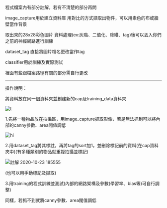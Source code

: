 程式檔案內有部分註解，若有不清楚的部分再問


image_capture用於建立資料庫   用對比的方式擷取出物件，可以用素色的布或牆壁當作背景


取出來的28x28彩色圖片 資料處理(ex:灰階、二值化、降維、tag)後可以丟入你們之前的神經網路進行訓練


dataset_tag 直接將圖片檔名更改當作tag


classifier用於訓練及實際測試


裡面有些跟檔案路徑有關的部分需自行更改


---------------------------------------------------------------------------------------------


操作說明：


將資料放在同一個資料夾並創建新的cap及training_data資料夾


![t](https://user-images.githubusercontent.com/72076184/96996406-63c89480-1562-11eb-9e0d-d1d3a492ee96.png)


1.先將一種物品放在拍攝區，用image_capture抓取影像，若是無法抓到可以將內部的canny參數、area閥值調低


![hi](https://user-images.githubusercontent.com/72076184/96996986-75f70280-1563-11eb-958e-838cc32cbc7a.png)


2.用dataset_tag將其標註，再將tag的sort加1，並刪除標記前的資料(在cap資料夾中)(有多種類別的物品就重複拍攝並標記)


![註解 2020-10-23 185555](https://user-images.githubusercontent.com/72076184/96996024-bce3f880-1561-11eb-9337-c31e4574f084.png)


(也可以用手動標記及擷取)


3.用training的程式訓練並測試(內部的網路架構及參數(學習率、bias等)可自行調整)


同樣，若抓不到就將canny參數、area閥值調低
